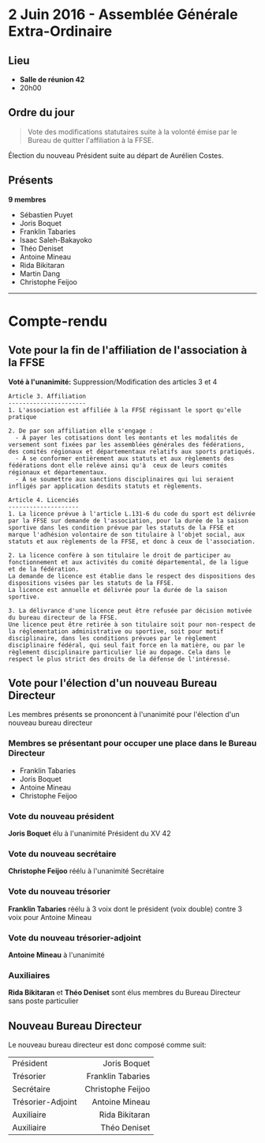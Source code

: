 2 Juin 2016 - Assemblée Générale Extra-Ordinaire
================================================

Lieu
----
* __Salle de réunion 42__
* 20h00

Ordre du jour
-------------
> Vote des modifications statutaires suite à la volonté émise par le Bureau de quitter l'affiliation à la FFSE.

  Élection du nouveau Président suite au départ de Aurélien Costes.

Présents
--------
**9 membres**
* Sébastien Puyet
* Joris Boquet
* Franklin Tabaries
* Isaac Saleh-Bakayoko
* Théo Deniset
* Antoine Mineau
* Rida Bikitaran
* Martin Dang
* Christophe Feijoo

*************************

Compte-rendu
============

Vote pour la fin de l'affiliation de l'association à la FFSE
------------------------------------------------------------

**Voté à l'unanimité:** Suppression/Modification des articles 3 et 4

```
Article 3. Affiliation
----------------------
1. L'association est affiliée à la FFSE régissant le sport qu'elle pratique

2. De par son affiliation elle s'engage :
  - À payer les cotisations dont les montants et les modalités de versement sont fixées par les assemblées générales des fédérations, des comités régionaux et départementaux relatifs aux sports pratiqués.
  - À se conformer entièrement aux statuts et aux règlements des fédérations dont elle relève ainsi qu'à  ceux de leurs comités régionaux et départementaux.
  - À se soumettre aux sanctions disciplinaires qui lui seraient infligés par application desdits statuts et règlements.

Article 4. Licenciés
--------------------
1. La licence prévue à l'article L.131-6 du code du sport est délivrée par la FFSE sur demande de l'association, pour la durée de la saison sportive dans les condition prévue par les statuts de la FFSE et marque l'adhésion volontaire de son titulaire à l'objet social, aux statuts et aux règlements de la FFSE, et donc à ceux de l'association.

2. La licence confère à son titulaire le droit de participer au fonctionnement et aux activités du comité départemental, de la ligue et de la fédération.
La demande de licence est établie dans le respect des dispositions des dispositions visées par les statuts de la FFSE.
La licence est annuelle et délivrée pour la durée de la saison sportive.

3. La délivrance d'une licence peut être refusée par décision motivée du bureau directeur de la FFSE.
Une licence peut être retirée à son titulaire soit pour non-respect de la réglementation administrative ou sportive, soit pour motif disciplinaire, dans les conditions prévues par le règlement disciplinaire fédéral, qui seul fait force en la matière, ou par le règlement disciplinaire particulier lié au dopage. Cela dans le respect le plus strict des droits de la défense de l'intéressé.
```

Vote pour l'élection d'un nouveau Bureau Directeur
--------------------------------------------------
Les membres présents se prononcent à l'unanimité pour l'élection d'un nouveau bureau directeur

### Membres se présentant pour occuper une place dans le Bureau Directeur
  * Franklin Tabaries
  * Joris Boquet
  * Antoine Mineau
  * Christophe Feijoo

### Vote du nouveau président
**Joris Boquet** élu à l'unanimité Président du XV 42

### Vote du nouveau secrétaire
**Christophe Feijoo** réélu à l'unanimité Secrétaire

### Vote du nouveau trésorier
**Franklin Tabaries** réélu à 3 voix dont le président (voix double) contre 3 voix pour Antoine Mineau

### Vote du nouveau trésorier-adjoint
**Antoine Mineau** à l'unanimité

### Auxiliaires
**Rida Bikitaran** et **Théo Deniset** sont élus membres du Bureau Directeur sans poste particulier


Nouveau Bureau Directeur
------------------------
Le nouveau bureau directeur est donc composé comme suit:

|                        |                           |
| ---------------------- | ------------------------: |
| Président              | Joris Boquet              |
| Trésorier              | Franklin Tabaries         |
| Secrétaire             | Christophe Feijoo         |
| Trésorier-Adjoint      | Antoine Mineau            |
| Auxiliaire             | Rida Bikitaran            |
| Auxiliaire             | Théo Deniset              |